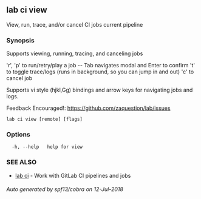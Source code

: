 ## lab ci view

View, run, trace, and/or cancel CI jobs current pipeline

### Synopsis

Supports viewing, running, tracing, and canceling jobs

'r', 'p' to run/retry/play a job -- Tab navigates modal and Enter to confirm
't' to toggle trace/logs (runs in background, so you can jump in and out)
'c' to cancel job

Supports vi style (hjkl,Gg) bindings and arrow keys for navigating jobs and logs.

Feedback Encouraged!: https://github.com/zaquestion/lab/issues

```
lab ci view [remote] [flags]
```

### Options

```
  -h, --help   help for view
```

### SEE ALSO

* [lab ci](lab_ci.md)	 - Work with GitLab CI pipelines and jobs

###### Auto generated by spf13/cobra on 12-Jul-2018
